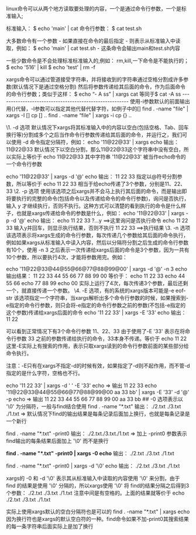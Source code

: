    linux命令可以从两个地方读取要处理的内容，一个是通过命令行参数，一个是标准输入;

标准输入：
$ echo 'main' | cat
命令行参数：
$ cat test.sh

大多数命令有一个参数  -  如果直接在命令的最后指定 -  则表示从标准输入中读取，例如：
$ echo 'main' | cat test.sh -
这条命令会输出main和test.sh内容

一些少数命令是不会处理标准标准输入的,例如：
rm,kill,一下命令是不能执行的；
$ echo '516' | kill
$ echo 'test' | rm -f

xargs命令可以通过管道接受字符串，并将接收到的字符串通过空格分割成许多参数(默认情况下是通过空格分割) 然后将参数传递给其后面的命令，作为后面命令的命令行参数；类似于这样：
$ echo “- A ss” | xargs cat 等同于$ cat -A ss
\-------------------------------------------------------
使用-i参数默认的前面输出用{}代替，-I参数可以指定其他代替代替字符，如例子中的[]
find . -name "file" | xargs -I [] cp [] ..
find . -name “file” | xargs -i cp {} ..

\1. -d 选项
默认情况下xargs将其标准输入中的内容以空白(包括空格、Tab、回车换行等)分割成多个之后当作命令行参数传递给其后面的命令，并运行之，我们可以使用 -d 命令指定分隔符，例如：
echo '11@22@33' | xargs echo
输出：
11@22@33
默认情况下以空白分割，那么11@22@33这个字符串中没有空白，所以实际上等价于 echo 11@22@33 其中字符串 '11@22@33' 被当作echo命令的一个命令行参数

echo '11@22@33' | xargs -d '@' echo
输出：
11 22 33
指定以@符号分割参数，所以等价于 echo 11 22 33 相当于给echo传递了3个参数，分别是11、22、33
\2. -p 选项
使用该选项之后xargs并不会马上执行其后面的命令，而是输出即将要执行的完整的命令(包括命令以及传递给命令的命令行参数)，询问是否执行，输入 y 才继续执行，否则不执行。这种方式可以清楚的看到执行的命令是什么样子，也就是xargs传递给命令的参数是什么，例如：
echo '11@22@33' | xargs -p -d '@'  echo
输出：
echo 11 22 33
 ?...y      ==>这里询问是否执行命令 echo 11 22 33 输入y并回车，则显示执行结果，否则不执行
 11 22 33   ==>执行结果
\3. -n 选项
该选项表示将xargs生成的命令行参数，每次传递几个参数给其后面的命令执行，例如如果xargs从标准输入中读入内容，然后以分隔符分割之后生成的命令行参数有10个，使用 -n 3 之后表示一次传递给xargs后面的命令是3个参数，因为一共有10个参数，所以要执行4次，才能将参数用完。例如：

echo '11@22@33@44@55@66@77@88@99@00' | xargs -d '@' -n 3 echo
输出结果：
11 22 33
44 55 66
77 88 99
00
等价于：
echo 11 22 33
echo 44 55 66
echo 77 88 99
echo 00
实际上运行了4次，每次传递3个参数，最后还剩一个，就直接传递一个参数。
\4. -E 选项，有的系统的xargs版本可能是-e  eof-str
该选项指定一个字符串，当xargs解析出多个命令行参数的时候，如果搜索到-e指定的命令行参数，则只会将-e指定的命令行参数之前的参数(不包括-e指定的这个参数)传递给xargs后面的命令
echo '11 22 33' | xargs -E '33' echo
输出：
11 22

可以看到正常情况下有3个命令行参数 11、22、33 由于使用了-E '33' 表示在将命令行参数 33 之前的参数传递给执行的命令，33本身不传递。等价于 echo 11 22 这里-E实际上有搜索的作用，表示只取xargs读到的命令行参数前面的某些部分给命令执行。

注意：-E只有在xargs不指定-d的时候有效，如果指定了-d则不起作用，而不管-d指定的是什么字符，空格也不行。

echo '11 22 33' | xargs -d ' ' -E '33' echo  => 输出 11 22 33
echo '11@22@33@44@55@66@77@88@99@00 aa 33 bb' | xargs -E '33' -d '@' -p  echo  => 输出 11 22 33 44 55 66 77 88 99 00 aa 33 bb
\## -0 选项表示以 '\0' 为分隔符，一般与find结合使用
find . -name "*.txt"
输出：
./2.txt
./3.txt
./1.txt     => 默认情况下find的输出结果是每条记录后面加上换行，也就是每条记录是一个新行

find . -name "*.txt" -print0
输出：
./2.txt./3.txt./1.txt     => 加上 -print0 参数表示find输出的每条结果后面加上 '\0' 而不是换行

**find . -name "\*.txt" -print0 | xargs -0 echo**
输出：
./2.txt ./3.txt ./1.txt

find . -name "*.txt" -print0 | xargs -d '\0' echo
输出：
./2.txt ./3.txt ./1.txt

xargs的 -0 和 -d '\0' 表示其从标准输入中读取的内容使用 '\0' 来分割，由于 find 的结果是使用 '\0' 分隔的，所以xargs使用 '\0' 将 find的结果分隔之后得到3个参数： ./2.txt ./3.txt ./1.txt  注意中间是有空格的。上面的结果就等价于 echo ./2.txt ./3.txt ./1.txt

实际上使用xargs默认的空白分隔符也是可以的  find . -name "*.txt"  | xargs  echo   因为换行符也是xargs的默认空白符的一种。find命令如果不加-print0其搜索结果的每一条字符串后面实际上是加了换行